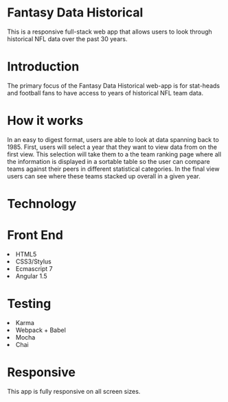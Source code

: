 # Fantasy Data Historical 
This is a responsive full-stack web app that allows users to look through historical NFL data over the past 30 years. 

# Introduction 
The primary focus of the Fantasy Data Historical web-app is for stat-heads and football fans to have access to years of historical NFL team data. 

# How it works 
In an easy to digest format, users are able to look at data spanning back to 1985. First, users will select a year that they want to view data from on the first view. This selection will take them to a the team ranking page where all the information is displayed in a sortable table so the user can compare teams against their peers in different statistical categories. In the final view users can see where these teams stacked up overall in a given year. 

# Technology 
# Front End
<li>HTML5</li>
<li>CSS3/Stylus</li>
<li>Ecmascript 7</li>
<li>Angular 1.5</li>

# Testing
<li>Karma</li>
<li>Webpack + Babel</li>
<li>Mocha</li>
<li>Chai</li>

# Responsive
This app is fully responsive on all screen sizes. 
